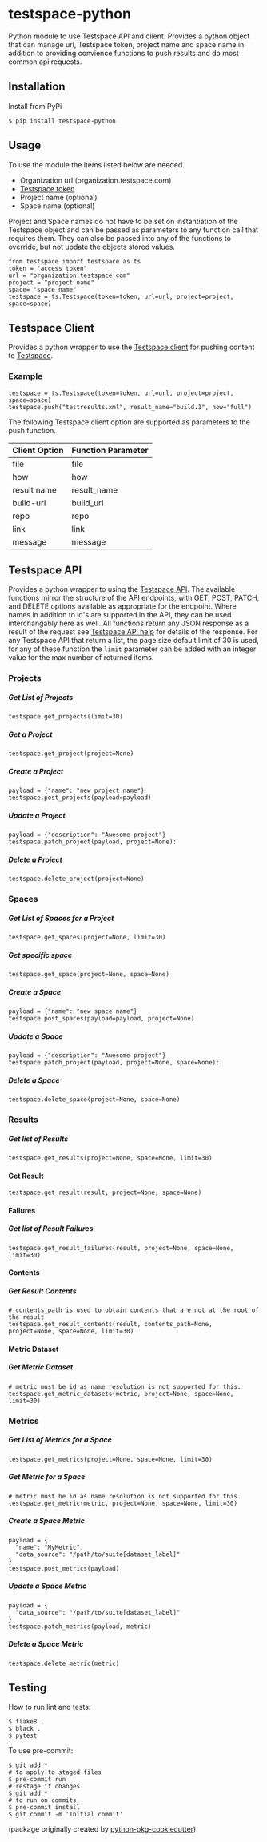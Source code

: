 # testspace-python

Python module to use Testspace API and client. Provides a python object that can manage url, Testspace token, project name and space name in addition to providing convience functions to push results and do most common api requests.

## Installation

Install from PyPi

```console
$ pip install testspace-python
```

## Usage
To use the module the items listed below are needed.
* Organization url (organization.testspace.com)
* [Testspace token](https://help.testspace.com/docs/dashboard/admin-user#account)
* Project name (optional)
* Space name (optional)

Project and Space names do not have to be set on instantiation of the Testspace object and can be passed as parameters to any function call that requires them. They can also be passed into any of the functions to override, but not update the objects stored values.
```
from testspace import testspace as ts
token = "access token"
url = "organization.testspace.com"
project = "project name"
space= "space name"
testspace = ts.Testspace(token=token, url=url, project=project, space=space)
```

## Testspace Client
Provides a python wrapper to use the [Testspace client](https://help.testspace.com/docs/reference/testspace-client) for pushing content to [Testspace](testspace.com).

### Example
```
testspace = ts.Testspace(token=token, url=url, project=project, space=space)
testspace.push("testresults.xml", result_name="build.1", how="full")
```
The following Testspace client option are supported as parameters to the push function.

|Client Option   | Function Parameter   |
|---|---|
|file|file|
|how|how|
|result name|result_name|
|build-url|build_url|
|repo|repo|
|link|link|
|message|message|


## Testspace API
Provides a python wrapper to using the [Testspace API](https://help.testspace.com/docs/reference/web-api). The available functions mirror the structure of the API endpoints, with GET, POST, PATCH, and DELETE options available as appropriate for the endpoint. Where names in addition to id's are supported in the API, they can be used interchangably here as well. All functions return any JSON response as a result of the request see [Testspace API help](https://help.testspace.com/docs/reference/web-api) for details of the response. For any Testspace API that return a list, the page size default limit of 30 is used, for any of these function the `limit` parameter can be added with an integer value for the max number of returned items.

### Projects
##### Get List of Projects
```
testspace.get_projects(limit=30)
```
##### Get a Project
 ```
testspace.get_project(project=None)
```
##### Create a Project
 ```
payload = {"name": "new project name"}
testspace.post_projects(payload=payload)
```
##### Update a Project
```
payload = {"description": "Awesome project"}
testspace.patch_project(payload, project=None):
```
##### Delete a Project
```
testspace.delete_project(project=None)
```
### Spaces
##### Get List of Spaces for a Project
```
testspace.get_spaces(project=None, limit=30)
```
##### Get specific space
 ```
testspace.get_space(project=None, space=None)
```
##### Create a Space
 ```
payload = {"name": "new space name"}
testspace.post_spaces(payload=payload, project=None)
```
##### Update a Space
```
payload = {"description": "Awesome project"}
testspace.patch_project(payload, project=None, space=None):
```
##### Delete a Space
```
testspace.delete_space(project=None, space=None)
```
### Results
##### Get list of Results
```
testspace.get_results(project=None, space=None, limit=30)
```
#### Get Result
```
testspace.get_result(result, project=None, space=None)
```
#### Failures
##### Get list of Result Failures
```
testspace.get_result_failures(result, project=None, space=None, limit=30)
```
#### Contents
##### Get Result Contents
```
# contents_path is used to obtain contents that are not at the root of the result
testspace.get_result_contents(result, contents_path=None, project=None, space=None, limit=30)
```
#### Metric Dataset
##### Get Metric Dataset
```
# metric must be id as name resolution is not supported for this.
testspace.get_metric_datasets(metric, project=None, space=None, limit=30)
```
### Metrics
##### Get List of Metrics for a Space
```
testspace.get_metrics(project=None, space=None, limit=30)
```
##### Get Metric for a Space
```
# metric must be id as name resolution is not supported for this.
testspace.get_metric(metric, project=None, space=None, limit=30)
```
##### Create a Space Metric
```
payload = {
  "name": "MyMetric",
  "data_source": "/path/to/suite[dataset_label]"
}
testspace.post_metrics(payload)
```
##### Update a Space Metric
```
payload = {
  "data_source": "/path/to/suite[dataset_label]"
}
testspace.patch_metrics(payload, metric)
```
##### Delete a Space Metric
```
testspace.delete_metric(metric)
```

## Testing

How to run lint and tests:

```
$ flake8 .
$ black .
$ pytest
```

To use pre-commit:

```
$ git add *
# to apply to staged files
$ pre-commit run
# restage if changes
$ git add *
# to run on commits
$ pre-commit install
$ git commit -m 'Initial commit'
```


(package originally created by [python-pkg-cookiecutter](https://github.com/executablebooks/python-pkg-cookiecutter))
